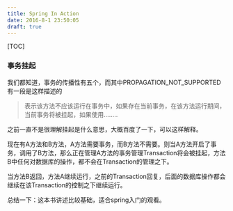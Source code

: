 ```yaml
---
title: Spring In Action
date: 2016-8-1 23:50:05
draft: true
---
```


[TOC]
### 事务挂起

我们都知道，事务的传播性有五个，而其中PROPAGATION_NOT_SUPPORTED有一段是这样描述的

> 表示该方法不应该运行在事务中，如果存在当前事务，在该方法运行期间，当前事务将被挂起，如果使用........

之前一直不是很理解挂起是什么意思，大概百度了一下，可以这样解释。

现在有A方法和B方法，A方法需要事务，而B方法不需要。则当A方法开启了事务，调用了B方法，那么正在管理A方法的事务管理Transaction将会被挂起，方法B中任何对数据库的操作，都不会在Transaction的管理之下。

当方法B返回，方法A继续运行，之前的Transaction回复，后面的数据库操作都会继续在该Transaction的控制之下继续运行。


总结一下：这本书讲述比较基础，适合spring入门的观看。

